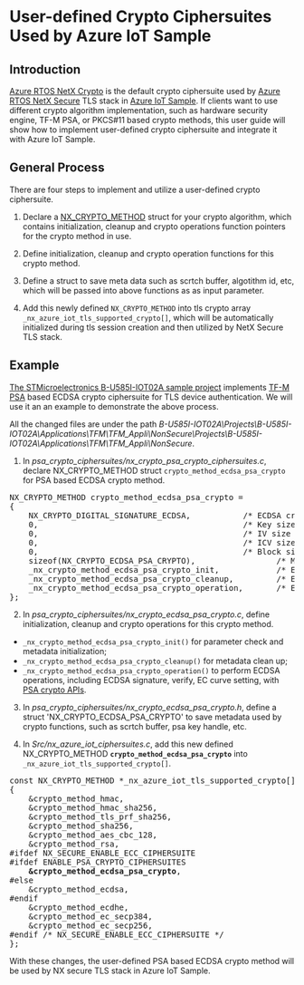# User-defined Crypto Ciphersuites Used by Azure IoT Sample

## Introduction

[Azure RTOS NetX Crypto](https://learn.microsoft.com/en-us/azure/rtos/netx/netx-crypto/chapter1) is the default crypto ciphersuite used by [Azure RTOS NetX Secure](https://learn.microsoft.com/en-us/azure/rtos/netx-duo/netx-secure-tls/chapter1) TLS stack in [Azure IoT Sample](https://github.com/azure-rtos/samples). If clients want to use different crypto algorithm implementation, such as hardware security engine, TF-M PSA, or PKCS#11 based crypto methods, this user guide will show how to implement user-defined crypto ciphersuite and integrate it with Azure IoT Sample.

## General Process

There are four steps to implement and utilize a user-defined crypto ciphersuite.

1. Declare a [NX_CRYPTO_METHOD](https://github.com/azure-rtos/netxduo/blob/a69a06e35da0ac763b363388f555b508b0cd84b7/crypto_libraries/inc/nx_crypto.h#L320) struct for your crypto algorithm, which contains initialization, cleanup and crypto operations function pointers for the crypto method in use.

2. Define initialization, cleanup and crypto operation functions for this crypto method.
   
3. Define a struct to save meta data such as scrtch buffer, algotithm id, etc, which will be passed into above functions as as input parameter.

4. Add this newly defined `NX_CRYPTO_METHOD` into tls crypto array `_nx_azure_iot_tls_supported_crypto[]`, which will be automatically initialized during tls session creation and then utilized by NetX Secure TLS stack.

## Example

[The STMicroelectronics B-U585I-IOT02A sample project](https://github.com/azure-rtos/samples/releases/download/v6.1_rel/Azure_RTOS_6.1_B-U585I-IOT02A_IAR_Samples_Beta_2021_10_01.zip) implements [TF-M PSA](https://www.trustedfirmware.org/projects/tf-m/) based ECDSA crypto ciphersuite for TLS device authentication. We will use it an an example to demonstrate the above process.

<p>
All the changed files are under the path <em>B-U585I-IOT02A\Projects\B-U585I-IOT02A\Applications\TFM\TFM_Appli\NonSecure\Projects\B-U585I-IOT02A\Applications\TFM\TFM_Appli\NonSecure</em>.
</p>

1. In <em>psa_crypto_ciphersuites/nx_crypto_psa_crypto_ciphersuites.c</em>, declare NX_CRYPTO_METHOD struct `crypto_method_ecdsa_psa_crypto` for PSA based ECDSA crypto method.

<pre>
NX_CRYPTO_METHOD crypto_method_ecdsa_psa_crypto =
{
    NX_CRYPTO_DIGITAL_SIGNATURE_ECDSA,           /* ECDSA crypto algorithm   name     */
    0,                                           /* Key size in bits                       */
    0,                                           /* IV size in bits                        */
    0,                                           /* ICV size in bits, not used             */
    0,                                           /* Block size in bytes                    */
    sizeof(NX_CRYPTO_ECDSA_PSA_CRYPTO),                 /* Metadata size in bytes                 */
    _nx_crypto_method_ecdsa_psa_crypto_init,            /* ECDSA initialization routine           */
    _nx_crypto_method_ecdsa_psa_crypto_cleanup,         /* ECDSA cleanup routine                  */
    _nx_crypto_method_ecdsa_psa_crypto_operation,       /* ECDSA operation                        */
};
</pre>

2. In <em>psa_crypto_ciphersuites/nx_crypto_ecdsa_psa_crypto.c</em>, define initialization, cleanup and crypto operations for this crypto method.
- `_nx_crypto_method_ecdsa_psa_crypto_init()` for parameter check and metadata initialization;
- `_nx_crypto_method_ecdsa_psa_crypto_cleanup()` for metadata clean up;
- `_nx_crypto_method_ecdsa_psa_crypto_operation()` to perform ECDSA operations, including ECDSA signature, verify, EC curve setting, with [PSA crypto APIs](https://armmbed.github.io/mbed-crypto/html/index.html).

3. In <em>psa_crypto_ciphersuites/nx_crypto_ecdsa_psa_crypto.h</em>, define a struct 'NX_CRYPTO_ECDSA_PSA_CRYPTO' to save metadata used by crypto functions, such as scrtch buffer, psa key handle, etc.

4. In <em>Src/nx_azure_iot_ciphersuites.c</em>, add this new defined NX_CRYPTO_METHOD <b>`crypto_method_ecdsa_psa_crypto`</b> into `_nx_azure_iot_tls_supported_crypto[]`.

<pre>
const NX_CRYPTO_METHOD *_nx_azure_iot_tls_supported_crypto[] =
{
    &crypto_method_hmac,
    &crypto_method_hmac_sha256,
    &crypto_method_tls_prf_sha256,
    &crypto_method_sha256,
    &crypto_method_aes_cbc_128,
    &crypto_method_rsa,
#ifdef NX_SECURE_ENABLE_ECC_CIPHERSUITE
#ifdef ENABLE_PSA_CRYPTO_CIPHERSUITES
    <b>&crypto_method_ecdsa_psa_crypto</b>,
#else
    &crypto_method_ecdsa,
#endif
    &crypto_method_ecdhe,
    &crypto_method_ec_secp384,
    &crypto_method_ec_secp256,
#endif /* NX_SECURE_ENABLE_ECC_CIPHERSUITE */
};
</pre>

With these changes, the user-defined PSA based ECDSA crypto method will be used by NX secure TLS stack in Azure IoT Sample.
